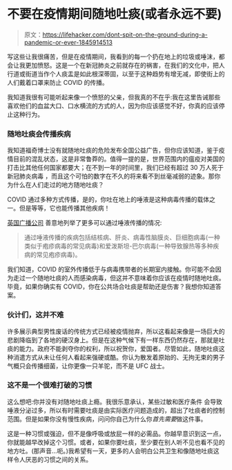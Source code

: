 # 不要在疫情期间随地吐痰(或者永远不要)

> 原文：<https://lifehacker.com/dont-spit-on-the-ground-during-a-pandemic-or-ever-1845914513>

写这些让我很痛苦，但是在疫情期间，我看到的每一个扔在地上的垃圾或唾沫，都会让我更加愤怒。这是一个在新冠肺炎之前就存在的祸害，在我们的文化中，把人行道或街道当作个人痰盂是如此根深蒂固，以至于这种趋势有增无减，即使街上的人们戴着口罩来防止 COVID 的传播。



我知道我很有可能听起来像一个愤怒的父亲，但我真的不在乎:我在这里告诫那些喜欢他们的血盆大口、口水横流的方式的人，因为你应该感觉不好，你真的应该停止这种行为。

### 随地吐痰会传播疾病

我知道福奇博士没有就随地吐痰的危险发布全国公益广告，但你应该知道，鉴于疫情目前的混乱状态，这是非常鲁莽的。值得一提的是，世界范围内的瘟疫对美国的打击比其他任何国家都要大；在不到一年的时间里，我们已经有超过 30 万人死于新冠肺炎病毒 ，而且这个可怕的数字在不久的将来看不到丝毫减弱的迹象。那你为什么在人们走过的地方随地吐痰？

COVID 通过多种方式传播，是的，你吐在地上的唾液是这种病毒传播的载体之一。但是等等，它也能传播其他疾病！

[英国广播公司](https://www.bbc.com/news/health-43372154) 善意地列举了更多可以通过唾液传播的情况:

> 通过唾液传播的疾病包括结核病、肝炎、病毒性脑膜炎、巨细胞病毒(一种类似于疱疹病毒的常见病毒)和爱泼斯坦-巴尔病毒(一种导致腺热等多种疾病的常见疱疹病毒)。

我们知道，COVID 的室外传播低于与病毒携带者的长期室内接触。你可能不会因为走过一个随地吐痰的人而感染病毒，但这并不意味着你应该在疫情时随地吐痰。毕竟，如果你确实有 COVID，你在公共场合吐痰是帮助还是伤害？我想你知道答案。

### 伙计们，这并不难

许多展示典型男性废话的传统方式已经被疫情抛弃，所以这看起来像是一场巨大的悲剧降临到了各地的硬汉身上。但是在这种气候下有一样东西仍然存在，那就是吐痰的能力。政府不能剥夺你的权利，所以祝贺你，爱国者。尽管如此，随地吐痰这种消遣方式从未让任何人看起来强硬或酷。你认为散发着原始的、无拘无束的男子气概只会传播细菌，让你更像一只羊驼，而不是 UFC 战士。

### 这不是一个很难打破的习惯

这么想吧:你并没有对随地吐痰上瘾。我很乐意承认，某些过敏和医疗条件 会导致唾液分泌过多，所以有时需要吐痰是由实际医疗问题造成的，超出了吐痰者的控制范围。但是如果你没有慢性疾病，问问你自己为什么你*首先需要*做这件事。

这是一种习惯或强迫，但不是像呼吸或放屁一样的必需品。你越早意识到这一点，你就能越早改掉这个习惯。或者，如果你要吐痰，至少要在别人听不见也看不见的地方吐。(那声音...呃。)我希望有一天，更多的人会明白公共卫生和像随地吐痰这样令人厌恶的习惯之间的关系。